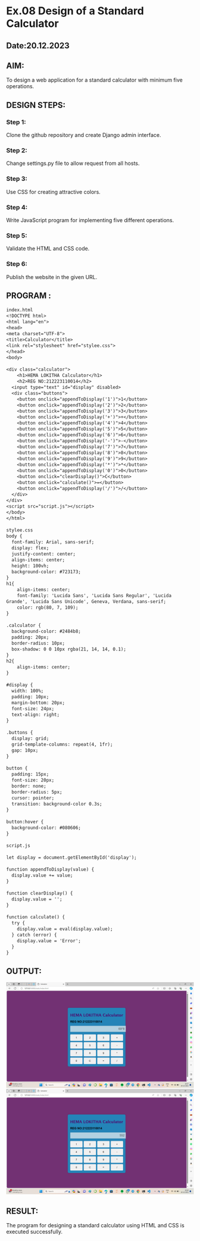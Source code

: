 # Ex.08 Design of a Standard Calculator
## Date:20.12.2023

## AIM:
To design a web application for a standard calculator with minimum five operations.

## DESIGN STEPS:

### Step 1:
Clone the github repository and create Django admin interface.

### Step 2:
Change settings.py file to allow request from all hosts.

### Step 3:
Use CSS for creating attractive colors.

### Step 4:
Write JavaScript program for implementing five different operations.

### Step 5:
Validate the HTML and CSS code.

### Step 6:
Publish the website in the given URL.

## PROGRAM :
```
index.html
<!DOCTYPE html>
<html lang="en">
<head>
<meta charset="UTF-8">
<title>Calculator</title>
<link rel="stylesheet" href="stylee.css">
</head>
<body>
    
<div class="calculator">
    <h1>HEMA LOKITHA Calculator</h1>
    <h2>REG NO:212223110014</h2>
  <input type="text" id="display" disabled>
  <div class="buttons">
    <button onclick="appendToDisplay('1')">1</button>
    <button onclick="appendToDisplay('2')">2</button>
    <button onclick="appendToDisplay('3')">3</button>
    <button onclick="appendToDisplay('+')">+</button>
    <button onclick="appendToDisplay('4')">4</button>
    <button onclick="appendToDisplay('5')">5</button>
    <button onclick="appendToDisplay('6')">6</button>
    <button onclick="appendToDisplay('-')">-</button>
    <button onclick="appendToDisplay('7')">7</button>
    <button onclick="appendToDisplay('8')">8</button>
    <button onclick="appendToDisplay('9')">9</button>
    <button onclick="appendToDisplay('*')">*</button>
    <button onclick="appendToDisplay('0')">0</button>
    <button onclick="clearDisplay()">C</button>
    <button onclick="calculate()">=</button>
    <button onclick="appendToDisplay('/')">/</button>
  </div>
</div>
<script src="script.js"></script>
</body>
</html>

stylee.css
body {
  font-family: Arial, sans-serif;
  display: flex;
  justify-content: center;
  align-items: center;
  height: 100vh;
  background-color: #723173;
}
h1{
    align-items: center;
    font-family: 'Lucida Sans', 'Lucida Sans Regular', 'Lucida Grande', 'Lucida Sans Unicode', Geneva, Verdana, sans-serif;
    color: rgb(80, 7, 109);
}

.calculator {
  background-color: #2484b8;
  padding: 20px;
  border-radius: 10px;
  box-shadow: 0 0 10px rgba(21, 14, 14, 0.1);
}
h2{
    align-items: center;
}

#display {
  width: 100%;
  padding: 10px;
  margin-bottom: 20px;
  font-size: 24px;
  text-align: right;
}

.buttons {
  display: grid;
  grid-template-columns: repeat(4, 1fr);
  gap: 10px;
}

button {
  padding: 15px;
  font-size: 20px;
  border: none;
  border-radius: 5px;
  cursor: pointer;
  transition: background-color 0.3s;
}

button:hover {
  background-color: #080606;
}

script.js

let display = document.getElementById('display');

function appendToDisplay(value) {
  display.value += value;
}

function clearDisplay() {
  display.value = '';
}

function calculate() {
  try {
    display.value = eval(display.value);
  } catch (error) {
    display.value = 'Error';
  }
}
```
## OUTPUT:
![OUTPUT](<Screenshot (68).png>)
![OUTPUT](<Screenshot (69).png>)

## RESULT:
The program for designing a standard calculator using HTML and CSS is executed successfully.
